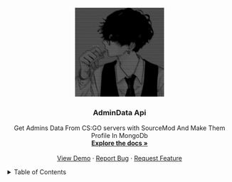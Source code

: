 
<!-- PROJECT LOGO -->
<br />
<div align="center">
  <a href="https://github.com/Zer0Power/AdminData-Api">
    <img src="images/logo.png" alt="Logo" width="200" height="200">
  </a>

<h3 align="center">AdminData Api</h3>

  <p align="center">
    Get Admins Data From CS:GO servers with SourceMod And Make Them Profile In MongoDb
    <br />
    <a href="https://github.com/Zer0Power/AdminData-Api"><strong>Explore the docs »</strong></a>
    <br />
    <br />
    <a href="https://github.com/Zer0Power/AdminData-Api">View Demo</a>
    ·
    <a href="https://github.com/Zer0Power/AdminData-Api/issues">Report Bug</a>
    ·
    <a href="https://github.com/Zer0Power/AdminData-Api/issues">Request Feature</a>
  </p>
</div>



<!-- TABLE OF CONTENTS -->
<details>
  <summary>Table of Contents</summary>
  <ol>
    <li>
      <a href="#about-the-project">About The Project</a>
    </li>
    <li>
      <a href="#getting-started">Getting Started</a>
      <ul>
        <li><a href="#prerequisites">Prerequisites</a></li>
        <li><a href="#installation">Installation</a></li>
      </ul>
    </li>
    <li><a href="#roadmap">Roadmap</a></li>
    <li><a href="#contributing">Contributing</a></li>
    <li><a href="#license">License</a></li>
    <li><a href="#contact">Contact</a></li>
  </ol>
</details>




